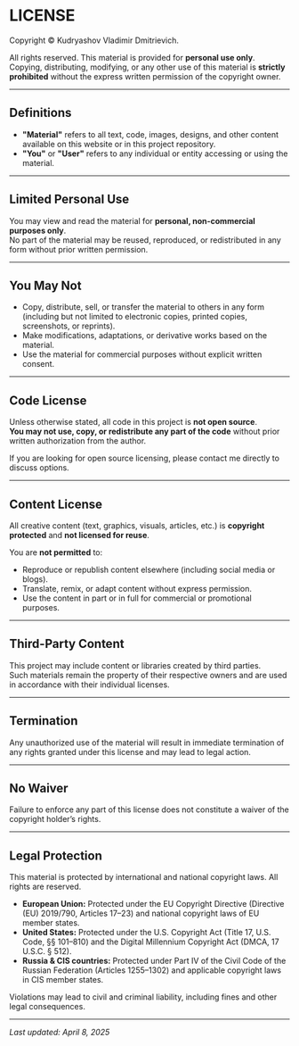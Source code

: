# LICENSE

Copyright © Kudryashov Vladimir Dmitrievich.

All rights reserved. This material is provided for **personal use only**.  
Copying, distributing, modifying, or any other use of this material is **strictly prohibited** without the express written permission of the copyright owner.

---

## Definitions

- **"Material"** refers to all text, code, images, designs, and other content available on this website or in this project repository.  
- **"You"** or **"User"** refers to any individual or entity accessing or using the material.

---

## Limited Personal Use

You may view and read the material for **personal, non-commercial purposes only**.  
No part of the material may be reused, reproduced, or redistributed in any form without prior written permission.

---

## You May Not

- Copy, distribute, sell, or transfer the material to others in any form (including but not limited to electronic copies, printed copies, screenshots, or reprints).  
- Make modifications, adaptations, or derivative works based on the material.  
- Use the material for commercial purposes without explicit written consent.

---

## Code License

Unless otherwise stated, all code in this project is **not open source**.  
**You may not use, copy, or redistribute any part of the code** without prior written authorization from the author. 

If you are looking for open source licensing, please contact me directly to discuss options.

---

## Content License

All creative content (text, graphics, visuals, articles, etc.) is **copyright protected** and **not licensed for reuse**.

You are **not permitted** to:

- Reproduce or republish content elsewhere (including social media or blogs).  
- Translate, remix, or adapt content without express permission.  
- Use the content in part or in full for commercial or promotional purposes.

---

## Third-Party Content

This project may include content or libraries created by third parties.  
Such materials remain the property of their respective owners and are used in accordance with their individual licenses.

---

## Termination

Any unauthorized use of the material will result in immediate termination of any rights granted under this license and may lead to legal action.

---

## No Waiver

Failure to enforce any part of this license does not constitute a waiver of the copyright holder’s rights.

---

## Legal Protection

This material is protected by international and national copyright laws. All rights are reserved.

- **European Union:** Protected under the EU Copyright Directive (Directive (EU) 2019/790, Articles 17–23) and national copyright laws of EU member states.
- **United States:** Protected under the U.S. Copyright Act (Title 17, U.S. Code, §§ 101–810) and the Digital Millennium Copyright Act (DMCA, 17 U.S.C. § 512).
- **Russia & CIS countries:** Protected under Part IV of the Civil Code of the Russian Federation (Articles 1255–1302) and applicable copyright laws in CIS member states.

Violations may lead to civil and criminal liability, including fines and other legal consequences.

---

_Last updated: April 8, 2025_
